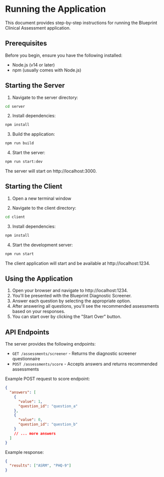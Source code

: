 # Running the Application

This document provides step-by-step instructions for running the Blueprint Clinical Assessment application.

## Prerequisites

Before you begin, ensure you have the following installed:

- Node.js (v14 or later)
- npm (usually comes with Node.js)

## Starting the Server

1. Navigate to the server directory:

```bash
cd server
```

2. Install dependencies:

```bash
npm install
```

3. Build the application:

```bash
npm run build
```

4. Start the server:

```bash
npm run start:dev
```

The server will start on http://localhost:3000.

## Starting the Client

1. Open a new terminal window

2. Navigate to the client directory:

```bash
cd client
```

3. Install dependencies:

```bash
npm install
```

4. Start the development server:

```bash
npm run start
```

The client application will start and be available at http://localhost:1234.

## Using the Application

1. Open your browser and navigate to http://localhost:1234.
2. You'll be presented with the Blueprint Diagnostic Screener.
3. Answer each question by selecting the appropriate option.
4. After answering all questions, you'll see the recommended assessments based on your responses.
5. You can start over by clicking the "Start Over" button.

## API Endpoints

The server provides the following endpoints:

- `GET /assessments/screener` - Returns the diagnostic screener questionnaire
- `POST /assessments/score` - Accepts answers and returns recommended assessments

Example POST request to score endpoint:

```json
{
  "answers": [
    {
      "value": 1,
      "question_id": "question_a"
    },
    {
      "value": 0,
      "question_id": "question_b"
    }
    // ... more answers
  ]
}
```

Example response:

```json
{
  "results": ["ASRM", "PHQ-9"]
}
```
